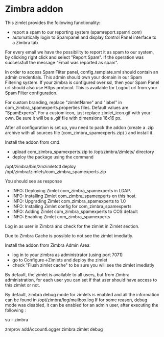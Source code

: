 
	
# Zimbra addon 
 
This zimlet provides the following functionality: 
- report a spam to our reporting system (spamreport.spamrl.com) 
- automatically login to Spampanel and display Control Panel interface to a Zimbra tab 
 
For every email we have the possibility to report it as spam to our system, by clicking right click and select "Report Spam". 
If the operation was successfull the message "Email was reported as spam".  
 
In order to access Spam Filter panel, config_template.xml should contain an admin credentials. This admin should own your domain in our Spam Filtering system.
If your zimbra is configured over ssl, then your Spam Panel url should also use Https protocol. This is available for Logout url from your Spam Filter configuration.

For custom branding, replace "zimletName" and "label" in com_zimbra_spamexperts.properties files. Default values are "SpamExperts".
For a custom icon, just replace zimlet_icon.gif with your own. Be sure it will be a .gif file with dimensions 16x16 px.

After all configuration is set up, you need to pack the addon (create a .zip archive with all sources file (com_zimbra_spamexperts.zip) ) and install it.

Install the addon from cmd:
- upload com_zimbra_spamexperts.zip to /opt/zimbra/zimlets/ directory 
- deploy the package using the command 
 
/opt/zimbra/bin/zmzimletctl deploy /opt/zimbra/zimlets/com_zimbra_spamexperts.zip 
 
You should see as response 
 
- INFO: Deploying Zimlet com_zimbra_spamexperts in LDAP. 
- INFO: Installing Zimlet com_zimbra_spamexperts on this host. 
- INFO: Upgrading Zimlet com_zimbra_spamexperts to 1.0 
- INFO: Installing Zimlet config for com_zimbra_spamexperts 
- INFO: Adding Zimlet com_zimbra_spamexperts to COS default 
- INFO: Enabling Zimlet com_zimbra_spamexperts 
 
Log in as user in Zimbra and check for the zimlet in Zimlet section. 
 
Due to Zimbra Cache is possible to not see the zimlet imediatly. 
 
Install the addon from Zimbra Admin Area:
- log in to your zimbra as administrator (using port 7071)
- go to Configure->Zimlets and deploy the zimlet
- check "Flush zimlet cache" to be sure you will see the zimlet imediatly

By default, the zimlet is available to all users, but from Zimbra administration, for each user you can set if 
that user should have access to this zimlet or not.

By default, zimbra debug mode for zimlets is enabled and all the information can be found in /opt/zimbra/log/mailbox.log
If for some reason, debug mode was disabled, it can be enabled for an admin user, after executing the following :

su - zimbra

zmprov addAccountLogger <your admin user email address> zimbra.zimlet debug